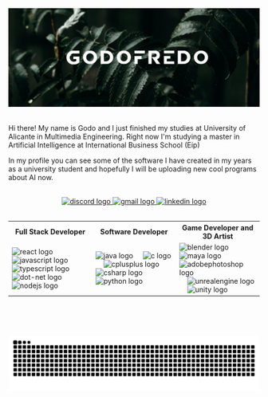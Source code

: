 <div align="center">
  <img stype="height:300px; width:100%; object-fit:cover" src="https://github.com/godo0209/Godofredo/blob/main/cover.png"  />
</div>



<br clear="both">

<p align="left">Hi there! My name is Godo and I just finished my studies at University of Alicante in Multimedia Engineering. Right now I'm studying a master in Artificial Intelligence at International Business School (Eip)</p>

<p align="left">In my profile you can see some of the software I have created in my years as a university student and hopefully I will be uploading new cool programs about AI now.</p>

<br clear="both">

<div align="center">
  <a href="https://discordapp.com/users/godo0209" target="_blank">
    <img src="https://raw.githubusercontent.com/maurodesouza/profile-readme-generator/master/src/assets/icons/social/discord/default.svg" width="47" height="35" alt="discord logo"  />
  </a>
  <a href="mailto:gfptra0209@gmail.com" target="_blank">
    <img src="https://raw.githubusercontent.com/maurodesouza/profile-readme-generator/master/src/assets/icons/social/gmail/default.svg" width="47" height="35" alt="gmail logo"  />
  </a>
  <a href="https://www.linkedin.com/in/godofredo-folgado/" target="_blank">
    <img src="https://raw.githubusercontent.com/maurodesouza/profile-readme-generator/master/src/assets/icons/social/linkedin/default.svg" width="47" height="35" alt="linkedin logo"  />
  </a>
</div>

<br clear="both">

<table width="100%">
  <tr>
    <th align="center">Full Stack Developer</th>
    <th align="center">Software Developer</th>
    <th align="center">Game Developer and 3D Artist</th>
  </tr>

  <td width="33%">
    <div align="left">
      <img src="https://skillicons.dev/icons?i=react" height="30" alt="react logo"  />
      <img width="12" />
      <img src="https://skillicons.dev/icons?i=js" height="30" alt="javascript logo"  />
      <img width="12" />
      <img src="https://skillicons.dev/icons?i=ts" height="30" alt="typescript logo"  />
      <img width="12" />
      <img src="https://skillicons.dev/icons?i=dotnet" height="30" alt="dot-net logo"  />      
      <img src="https://skillicons.dev/icons?i=nodejs" height="30" alt="nodejs logo"  />
    </div>
  </td>
  <td width="33%">
    <div align="left">
      <img src="https://skillicons.dev/icons?i=java" height="30" alt="java logo"  />
      <img width="12" />
      <img src="https://skillicons.dev/icons?i=c" height="30" alt="c logo"  />
      <img width="12" />
      <img src="https://skillicons.dev/icons?i=cpp" height="30" alt="cplusplus logo"  />
      <img width="12" />
      <img src="https://skillicons.dev/icons?i=cs" height="30" alt="csharp logo"  />
      <img width="12" />
      <img src="https://skillicons.dev/icons?i=py" height="30" alt="python logo"  />
    </div>
    
  </td>
  <td width="33%">
    <div>
      <img src="https://skillicons.dev/icons?i=blender" height="30" alt="blender logo"  />
      <img width="12" />
      <img src="https://cdn.jsdelivr.net/gh/devicons/devicon/icons/maya/maya-original.svg" height="30" alt="maya logo"  />
      <img width="12" />
      <img src="https://skillicons.dev/icons?i=ps" height="30" alt="adobephotoshop logo"  />
      <img width="12" />
      <img src="https://skillicons.dev/icons?i=unreal" height="30" alt="unrealengine logo"  />
      <img width="12" />
      <img src="https://skillicons.dev/icons?i=unity" height="30" alt="unity logo"  />
    </div>
  </td>
</table>

###

<br clear="both">

###

<br clear="both">

<img src="https://raw.githubusercontent.com/godo0209/godo0209/output/snake.svg" alt="Snake animation" />
